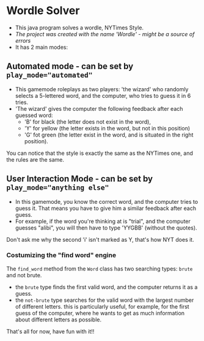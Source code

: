 # Wordle Solver
* This java program solves a wordle, NYTimes Style.
* *The project was created with the name 'Wordle' - might be a source of errors*
* It has 2 main modes:
## Automated mode - can be set by `play_mode="automated"`
* This gamemode roleplays as two players: 'the wizard' who randomly selects a 5-lettered word, and the computer, who tries to guess it in 6 tries. 
* 'The wizard' gives the computer the following feedback after each guessed word: 
  - 'B' for black (the letter does not exist in the word), 
  - 'Y' for yellow (the letter exists in the word, but not in this position)
  - 'G' fot green (the letter exist in the word, and is situated in the right position).

You can notice that the style is exactly the same as the NYTimes one, and the rules are the same.
## User Interaction Mode - can be set by `play_mode="anything else"`
* In this gamemode, you know the correct word, and the computer tries to guess it. That means you have to give him a similar feedback after each guess.
* For example, if the word you're thinking at is "trial", and the computer guesses "alibi", you will then have to type 'YYGBB' (without the quotes).

Don't ask me why the second 'i' isn't marked as Y, that's how NYT does it.

### Costumizing the "find word" engine

The `find_word` method from the `Word` class has two searching types: `brute` and not brute. 
  - the `brute` type finds the first valid word, and the computer returns it as a guess.
  - the `not-brute` type searches for the valid word with the largest number of different letters. this is particularly useful, for example, for the first guess of the computer, where he wants to get as much information about different letters as possible.

That's all for now, have fun with it!!
